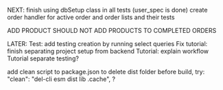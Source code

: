 NEXT:
finish using dbSetup class in all tests (user_spec is done)
create order handler for active order and order lists and their tests

ADD PRODUCT SHOULD NOT ADD PRODUCTS TO COMPLETED ORDERS



LATER:
Test: add testing creation by running select queries
Fix tutorial: finish separating project setup from backend
Tutorial: explain workflow
Tutorial separate testing?

add clean script to package.json to delete dist folder before build, try:
"clean": "del-cli esm dist lib .cache", ?